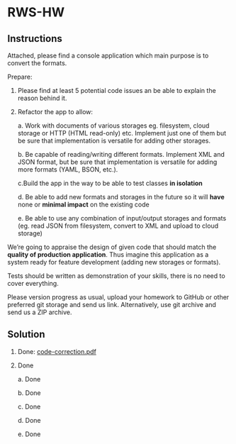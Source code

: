 # RWS-HW

## Instructions

Attached, please find a console application which main purpose is to convert the formats.

Prepare:

1. Please find at least 5 potential code issues an be able to explain the reason behind it.

2. Refactor the app to allow:

   a. Work with documents of various storages eg. filesystem, cloud storage or HTTP (HTML read-only) etc. Implement just one of them but be sure that implementation is versatile for adding other storages.
   
   b. Be capable of reading/writing different formats. Implement XML and JSON format, but be sure that implementation is versatile for adding more formats (YAML, BSON, etc.).

   c.Build the app in the way to be able to test classes **in isolation**

   d. Be able to add new formats and storages in the future so it will **have** none or **minimal impact** on the existing code

   e. Be able to use any combination of input/output storages and formats (eg. read JSON from filesystem, convert to XML and upload to cloud storage)

We’re going to appraise the design of given code that should match the **quality of production application**. Thus imagine this application as a system ready for feature development (adding new storages or formats).

Tests should be written as demonstration of your skills, there is no need to cover everything.

Please version progress as usual, upload your homework to GitHub or other preferred git storage and send us link. Alternatively, use git archive and send us a ZIP archive.


## Solution

1. Done: [code-correction.pdf](code-correction.pdf)

2. Done

   a. Done

   b. Done

   c. Done

   d. Done

   e. Done
